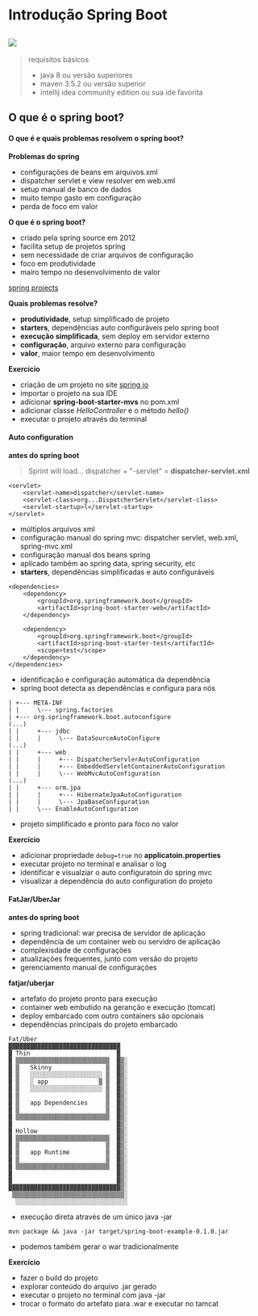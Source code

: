 # Introdução Spring Boot
![](https://img.shields.io/badge/tutor-Rodrigo_Peleias.-informational?style=flat&logoColor=white&color=cdcdcd)
---

> requisitos básicos
> * java 8 ou versão superiores
> * maven 3.5.2 ou versão superior
> * intellij idea community edition ou sua ide favorita

## O que é o spring boot?

#### O que é e quais problemas resolvem o spring boot?

**Problemas do spring**
* configurações de beans em arquivos.xml
* dispatcher servlet e view resolver em web.xml
* setup manual de banco de dados
* muito tempo gasto em configuração
* perda de foco em valor

**O que é o spring boot?**
* criado pela spring source em 2012
* facilita setup de projetos spring
* sem necessidade de criar arquivos de configuração
* foco em produtividade
* mairo tempo no desenvolvimento de valor

[spring projects](https://i0.wp.com/www.zoltanraffai.com/blog/wp-content/uploads/2018/07/what-is-spring-boot.png?w=1033&ssl=1)

**Quais problemas resolve?**
* **produtividade**, setup simplificado de projeto
* **starters**, dependências auto configuráveis pelo spring boot
* **execução simplificada**, sem deploy em servidor externo
* **configuração**, arquivo externo para configuração
* **valor**, maior tempo em desenvolvimento


**Exercício**

* criação de um projeto no site [spring io](http://start.spring.io)
* importar o projeto na sua IDE
* adicionar **spring-boot-starter-mvs** no pom.xml
* adicionar classe *HelloController* e o método *hello()*
* executar o projeto através do terminal


#### Auto configuration
**antes do spring boot**

> Sprint will load...
> dispatcher + "-servlet" = **dispatcher-servlet.xml**

```
<servlet>
    <servlet-name>dispatcher</servlet-name>
    <servlet-class>org...DispatcherServlet</servlet-class>
    <servlet-startup>l</servlet-startup>
</servlet>
```

* múltiplos arquivos xml
* configuração manual do spring mvc: dispatcher servlet, web.xml, spring-mvc.xml
* configuração manual dos beans spring
* aplicado também ao spring data, spring security, etc
* **starters**, dependências simplificadas e auto configuráveis
```
<dependencies>
    <dependency>
        <groupId>org.springframework.boot</groupId>
        <artifactId>spring-boot-starter-web</artifactId>
    </dependency>

    <dependency>
        <groupId>org.springframework.boot</groupId>
        <artifactId>spring-boot-starter-test</artifactId>
        <scope>test</scope>
    </dependency>
</dependencies>
```
* identificação e configuração automática da dependência
* spring boot detecta as dependências e configura para nós
```
| +--- META-INF
| |     \--- spring.factories
| +--- org.springframework.boot.autoconfigure
(...)
| |     +--- jdbc
| |     |     \--- DataSourceAutoConfigure
(...)
| |     +--- web
| |     |     +--- DispatcherServlerAutoConfiguration
| |     |     +--- EmbeddedServletContainerAutoConfiguration
| |     |     \--- WebMvcAutoConfiguration
(...)
| |     +--- orm.jpa
| |     |     +--- HibernateJpaAutoConfiguration
| |     |     \--- JpaBaseConfiguration
| |     \--- EnableAutoConfiguration
```
* projeto simplificado e pronto para foco no valor



**Exercício**

* adicionar propriedade `debug=true` no **applicatoin.properties**
* executar projeto no terminal e analisar o log
* identificar e visualziar o auto configuratoin do spring mvc
* visualizar a dependência do auto configuration do projeto

#### FatJar/UberJar
**antes do spring boot**
* spring tradicional: war precisa de servidor de aplicação
* dependência de um container web ou servidro de aplicação
* complexisdade de configurações
* atualizações frequentes, junto com versão do projeto
* gerenciamento manual de configurações

**fatjar/uberjar**
* artefato do projeto pronto para execução
* container web embutido na geranção e execução (tomcat)
* deploy embarcado com outro containers são opcionais
* dependências principais do projeto embarcado

```
Fat/Uber
▓▓▓▓▓▓▓▓▓▓▓▓▓▓▓▓▓▓▓▓▓▓▓▓▓▓▓▓▓▓▓
▓ Thin                        ▓
▓ ▒▒▒▒▒▒▒▒▒▒▒▒▒▒▒▒▒▒▒▒▒▒▒▒▒▒  ▓▒░
▓ ▒   Skinny               ▒  ▓▒░
▓ ▒   ░░░░░░░░░░░░░░░░░░░░ ▒  ▓▒░
▓ ▒   ░ app              ▒ ▒  ▓▒░
▓ ▒   ░░░░░░░░░░░░░░░░░░░░ ▒  ▓▒░
▓ ▒                        ▒  ▓▒░
▓ ▒   app Dependencies     ▒  ▓▒░
▓ ▒                        ▒  ▓▒░
▓ ▒▒▒▒▒▒▒▒▒▒▒▒▒▒▒▒▒▒▒▒▒▒▒▒▒▒  ▓▒░
▓                             ▓▒░
▓ Hollow                      ▓▒░
▓ ▒▒▒▒▒▒▒▒▒▒▒▒▒▒▒▒▒▒▒▒▒▒▒▒▒▒  ▓▒░
▓ ▒                        ▒  ▓▒░
▓ ▒   app Runtime          ▒  ▓▒░
▓ ▒                        ▒  ▓▒░
▓ ▒▒▒▒▒▒▒▒▒▒▒▒▒▒▒▒▒▒▒▒▒▒▒▒▒▒  ▓▒░
▓                             ▓▒░
▓                             ▓▒░
▓▓▓▓▓▓▓▓▓▓▓▓▓▓▓▓▓▓▓▓▓▓▓▓▓▓▓▓▓▓▓▒░
 ▒▒▒▒▒▒▒▒▒▒▒▒▒▒▒▒▒▒▒▒▒▒▒▒▒▒▒▒▒▒▒░
  ░░░░░░░░░░░░░░░░░░░░░░░░░░░░░░░
```
* execução direta através de um único java -jar
```
mvn package && java -jar target/spring-boot-example-0.1.0.jar
```
* podemos também gerar o war tradicionalmente

**Exercício**

* fazer o build do projeto
* explorar conteúdo do arquivo .jar gerado
* executar o projeto no terminal com java -jar
* trocar o formato do artefato para .war e executar no tamcat

